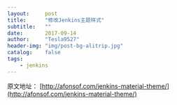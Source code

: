 ```yaml
---
layout:     post
title:      "修改Jenkins主题样式"
subtitle:   ""
date:       2017-09-14
author:     "Tesla9527"
header-img: "img/post-bg-alitrip.jpg"
catalog:    false
tags:
    - jenkins
---
```


原文地址：
[http://afonsof.com/jenkins-material-theme/](http://afonsof.com/jenkins-material-theme/)
